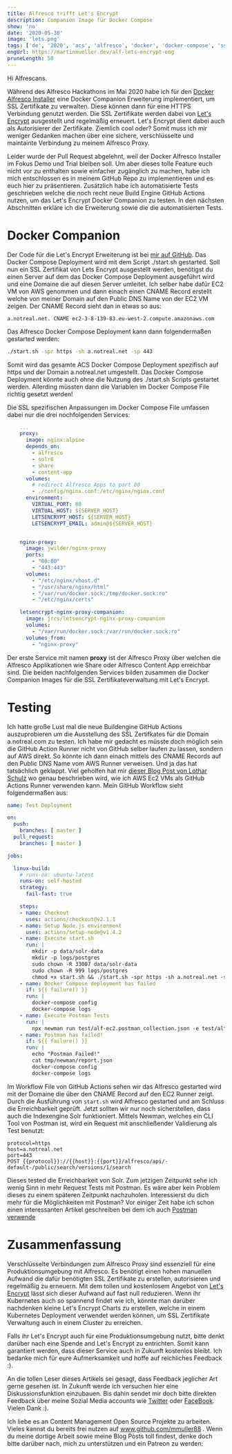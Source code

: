 ```yaml
---
title: Alfresco trifft Let's Encrypt
description: Companion Image für Docker Compose
show: 'no'
date: '2020-05-30'
image: 'lets.png'
tags: ['de', '2020', 'acs', 'alfresco', 'docker', 'docker-compose', 'ssl', 'github-actions', 'postman']
engUrl: https://martinmueller.dev/alf-lets-encrypt-eng
pruneLength: 50
---
```


Hi Alfrescans.

Während des Alfresco Hackathons im Mai 2020 habe ich für den [Docker Alfresco Installer](https://github.com/Alfresco/alfresco-docker-installer) eine Docker Companion Erweiterung implementiert, um SSL Zertifikate zu verwalten. Diese können dann für eine HTTPS Verbindung genutzt werden. Die SSL Zertifikate werden dabei von [Let's Encrypt](https://letsencrypt.org/de/) ausgestellt und regelmäßig erneuert. Let's Encrypt dient dabei auch als Autorisierer der Zertifikate. Ziemlich cool oder? Somit muss ich mir weniger Gedanken machen über eine sichere, verschlüsselte und maintainte Verbindung zu meinem Alfresco Proxy.

Leider wurde der Pull Request abgelehnt, weil der Docker Alfresco Installer im Fokus Demo und Trial bleiben soll. Um aber dieses tolle Feature euch nicht vor zu enthalten sowie einfacher zugänglich zu machen, habe ich mich entschlossen es in meinem GitHub Repo zu implementieren und es euch hier zu präsentieren. Zusätzlich habe ich automatisierte Tests geschrieben welche die noch recht neue Build Engine GitHub Actions nutzen, um das Let's Encrypt Docker Companion zu testen. In den nächsten Abschnitten erkläre ich die Erweiterung sowie die die automatisierten Tests.

# Docker Companion
Der Code für die Let's Encrypt Erweiterung ist bei [mir auf GitHub](https://github.com/mmuller88/alf-lets-encrypt). Das Docker Compose Deployment wird mit dem Script ./start.sh gestarted. Soll nun ein SSL Zertifikat von Lets Encrypt ausgestellt werden, benötigst du einen Server auf dem das Docker Compose Deployment ausgeführt wird und eine Domaine die auf diesen Server umleitet. Ich selber habe dafür EC2 VM von AWS genommen und dann einach einen CNAME Record erstellt welche von meiner Domain auf den Public DNS Name von der EC2 VM zeigen. Der CNAME Record sieht dan in etwas so aus:

```
a.notreal.net. CNAME ec2-3-8-139-83.eu-west-2.compute.amazonaws.com
```

Das Alfresco Docker Compose Deployment kann dann folgendermaßen gestarted werden:

```BASH
./start.sh -spr https -sh a.notreal.net -sp 443
```

Somit wird das gesamte ACS Docker Compose Deployment spezifisch auf https und der Domain a.notreal.net umgestellt. Das Docker Compose Deployment könnte auch ohne die Nutzung des ./start.sh Scripts gestartet werden. Allerding müssten dann die Variablen im Docker Compose File richtig gesetzt werden!

Die SSL spezifischen Anpassungen im Docker Compose File umfassen dabei nur die drei nochfolgenden Services:

```YAML
    ...
    proxy:
      image: nginx:alpine
      depends_on:
        - alfresco
        - solr6
        - share
        - content-app
      volumes:
        # redirect Alfresco Apps to port 80
        - ./config/nginx.conf:/etc/nginx/nginx.conf
      environment:
        VIRTUAL_PORT: 80
        VIRTUAL_HOST: ${SERVER_HOST}
        LETSENCRYPT_HOST: ${SERVER_HOST}
        LETSENCRYPT_EMAIL: admin@${SERVER_HOST}


    nginx-proxy:
      image: jwilder/nginx-proxy
      ports:
        - "80:80"
        - "443:443"
      volumes:
        - "/etc/nginx/vhost.d"
        - "/usr/share/nginx/html"
        - "/var/run/docker.sock:/tmp/docker.sock:ro"
        - "/etc/nginx/certs"

    letsencrypt-nginx-proxy-companion:
      image: jrcs/letsencrypt-nginx-proxy-companion
      volumes:
        - "/var/run/docker.sock:/var/run/docker.sock:ro"
      volumes_from:
        - "nginx-proxy"
```

Der erste Service mit namen **proxy** ist der Alfresco Proxy über welchen die Alfresco Applikationen wie Share oder Alfresco Content App erreichbar sind. Die beiden nachfolgenden Services bilden zusammen die Docker Companion Images für die SSL Zertifikateverwaltung mit Let's Encrypt.

# Testing
Ich hatte große Lust mal die neue Buildengine GitHub Actions auszuprobieren um die Ausstellung des SSL Zertifkates für die Domain a.notreal.com zu testen. Ich habe mir gedacht es müsste doch möglich sein die GitHub Action Runner nicht von GitHub selber laufen zu lassen, sondern auf AWS direkt. So könnte ich dann einach mittels des CNAME Records auf den Public DNS Name vom AWS Runner verweisen. Und ja das hat tatsächlich geklappt. Viel geholfen hat mir [dieser Blog Post von Lothar Schulz](https://www.lotharschulz.info/2019/12/09/github-action-self-hosted-runners-on-aws-incl-spot-instances/) wo genau beschrieben wird, wie ich AWS Ec2 VMs als GitHub Actions Runner verwenden kann. Mein GitHub Workflow sieht folgendermaßen aus:

```YAML
name: Test Deployment

on:
  push:
    branches: [ master ]
  pull_request:
    branches: [ master ]

jobs:

  linux-build:
    # runs-on: ubuntu-latest
    runs-on: self-hosted
    strategy:
      fail-fast: true

    steps:
    - name: Checkout
      uses: actions/checkout@v2.1.1
    - name: Setup Node.js environment
      uses: actions/setup-node@v1.4.2
    - name: Execute start.sh
      run: |
        mkdir -p data/solr-data
        mkdir -p logs/postgres
        sudo chown -R 33007 data/solr-data
        sudo chown -R 999 logs/postgres
        chmod +x start.sh && ./start.sh -spr https -sh a.notreal.net -sp 443
    - name: Docker Compose deployment has failed
      if: ${{ failure() }}
      run: |
        docker-compose config
        docker-compose logs
    - name: Execute Postman Tests
      run: |
        npx newman run test/alf-ec2.postman_collection.json -e test/alf-ec2.postman_environment.json -r cli,json --reporter-json-export tmp/newman/report.json
    - name: Postman has failed!
      if: ${{ failure() }}
      run: |
        echo "Postman Failed!"
        cat tmp/newman/report.json
        docker-compose config
        docker-compose logs
```

Im Workflow File von GitHub Actions sehen wir das Alfresco gestarted wird mit der Domaine die über den CNAME Record auf den EC2 Runner zeigt. Durch die Ausführung von `start.sh` wird Alfresco gestarted und am Schluss die Erreichbarkeit geprüft. Jetzt sollten wir nur noch sicherstellen, dass auch die Indexengine Solr funktioniert. Mittels Newman, welches ein CLI Tool von Postman ist, wird ein Request mit anschließender Validierung als Test benutzt:

```
protocol=https
host=a.notreal.net
port=443
POST {{protocol}}://{{host}}:{{port}}/alfresco/api/-default-/public/search/versions/1/search
```

Dieses tested die Erreichbarkeit von Solr. Zum jetzigen Zeitpunkt sehe ich wenig Sinn in mehr Request Tests mit Postman. Es wäre aber kein Problem dieses zu einem späteren Zeitpunkt nachzuholen. Interessierst du dich mehr für die Möglichkeiten mit Postman? Vor einiger Zeit habe ich schon einen interessanten Artikel geschreiben bei dem ich auch [Postman verwende](https://martinmueller.dev/cdk-example)

# Zusammenfassung
Verschlüsselte Verbindungen zum Alfresco Proxy sind essenziell für eine Produktionsumgebung mit Alfresco. Es benötigt einen hohen manuellen Aufwand die dafür benötigten SSL Zertifikate zu erstellen, autorisieren und regelmäßig zu erneuern. Mit dem tollen und kostenlosem Angebot von [Let's Encrypt](https://letsencrypt.org/de/) lässt sich dieser Aufwand auf fast null reduzieren. Wenn ihr Kubernetes auch so spannend findet wie ich, könnte man darüber nachdenken kleine Let's Encrypt Charts zu erstellen, welche in einem Kubernetes Deployment verwendet werden können, um SSL Zertifikate Verwaltung auch in einem Cluster zu erreichen.

Falls ihr Let's Encrypt auch für eine Produktionsumgebung nutzt, bitte denkt darüber nach eine Spende and Let's Encrypt zu entrichten. Somit kann garantiert werden, dass dieser Service auch in Zukunft kostenlos bleibt. Ich bedanke mich für eure Aufmerksamkeit und hoffe auf reichliches Feedback :).

An die tollen Leser dieses Artikels sei gesagt, dass Feedback jeglicher Art gerne gesehen ist. In Zukunft werde ich versuchen hier eine Diskussionsfunktion einzubauen. Bis dahin sendet mir doch bitte direkten Feedback über meine Sozial Media accounts wie [Twitter](https://twitter.com/MartinMueller_) oder [FaceBook](https://www.facebook.com/martin.muller.10485). Vielen Dank :).

Ich liebe es an Content Management Open Source Projekte zu arbeiten. Vieles kannst du bereits frei nutzen auf www.github.com/mmuller88 . Wenn du meine dortige Arbeit sowie meine Blog Posts toll findest, denke doch bitte darüber nach, mich zu unterstützen und ein Patreon zu werden:

   